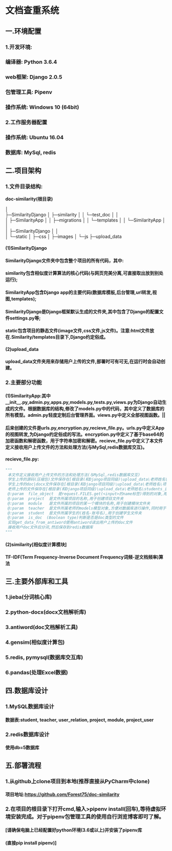 # 文档查重系统

## 一.环境配置

### 1.开发环境: 

### 	编译器:   Python 3.6.4

### 	web框架:   Django 2.0.5

### 	包管理工具:   Pipenv

### 	操作系统:   Windows 10 (64bit)

### 2.工作服务器配置

### 	操作系统:   Ubuntu 16.04

### 	数据库:   MySql, redis

## 二.项目架构

### 1.文件目录结构:

**doc-similarity(根目录)**

│  
├─SimilarityDjango
│  ├─similarity
│  │  └─test_doc
│  │  
│  ├─SimilarityApp
│  │  ├─migrations
│  │  └─templates
│  │         └─SimilarityApp
│  │  
│  ├─SimilarityDjango
│  │  
│  └─static
│      ├─css
│      ├─images
│      └─js
├─upload_data

#### (1)SimilarityDjango

#### 	SimilarityDjango文件夹中包含整个项目的所有代码，其中:

#### 		similarity包含相似度计算算法的核心代码(与网页完美分离,可直接取出放到别处		   运行);

#### 		SimilarityApp包含Django app的主要代码(数据库模板,后台管理,url转发,视图,templates);

#### 		SimilarityDjango是Django框架默认生成的文件夹,其中包含了Django的配置文件settings.py等;

#### 		static包含项目的静态文件(image文件,css文件,js文件)。注意:html文件放在.Similarity/templates目录下,Django约定俗成。

#### (2)upload_data

#### 	upload_data文件夹用来存储用户上传的文件,部署时可有可无,在运行时会自动创建。

### 2.主要部分功能

#### (1)SimilarityApp:其中__init__.py,admin.py,apps.py,models.py,tests.py,views.py为Django自动生成的文件。根据数据库的结构,修改了models.py中的代码，其中定义了数据库的所有模型。admin.py轻度定制后台管理界面。views.py中定义全部视图函数。||

#### 后来创建的文件是urls.py,encryption.py,recieve_file.py。urls.py中定义App的视图转发,为Django约定俗成的写法。encryption.py中定义了基于base64的加密函数和解密函数，用于字符串加密和解密。recieve_file.py中定义了本文件定义接收用户上传文件的方法和处理方法(与MySql,redis数据库交互)。

#### recieve_file.py:

```python
"""
 本文件定义接收用户上传文件的方法和处理方法(与MySql,redis数据库交互)
 学生上传的源码(压缩包)文件保存在[根目录(和Django项目同级)\upload_data\老师姓名\项目名称\模块名称\学生名称(姓名-账号名)\extends\]路径下
 学生上传的doc|docx文件保存在[根目录(和Django项目同级)\upload_data\老师姓名\项目名称\模块名称\学生名称\docs]路径下
 老师上传的文件保存在[根目录(和Django项目同级)\upload_data\老师姓名\students_info\]路径下(老师上传的是学生名单文件(Excel格式))
 @:param  file_object  是request.FILES.get(<input>的name标签)得到的对象,用于获取文件名字和文件数据流
 @:param  project  是文件所属项目的名称,用于创建项目文件夹
 @:param  module   是文件所属的项目的某一个模块的名称,用于创建模块文件夹
 @:param  teacher  是文件所属老师的models模型对象,方便对数据库进行操作,同时用于创建老师的文件夹
 @:param  student  是文件所属学生的(姓名-账号名),用于创建学生文件夹
 @:param  is_doc  (Boolean type)判断是否是doc类型的文件
 实现get_data_from_antiword使用antiword读出用户上传的doc文件
 接收用户doc文件后分词,然后保存到redis数据库
"""
```

#### (2)similarity[相似度计算模块]

####          TF-IDF(Term Frequency-Inverse Document Frequency词频-逆文档频率)算法

#### 

## 三.主要外部库和工具

### 1.jieba(分词核心库)

### 2.python-docx(docx文档解析库)

### 3.antiword(doc文档解析工具)

### 4.gensim(相似度计算包)

### 5.redis, pymysql(数据库交互库)

### 6.pandas(处理Excel数据)

## 四.数据库设计

### 1.MySQL数据库设计

#### 数据表:student, teacher, user_relation, project, module, project_user

### 2.redis数据库设计

#### 使用db=5数据库

## 五.部署流程

### 1.从github上clone项目到本地(推荐直接从PyCharm中clone)

#### 项目地址:https://github.com/Forest75/doc-similarity

### 2.在项目的根目录下打开cmd,输入>pipenv install(回车),等待虚拟环境安装完成。对于pipenv包管理工具的使用自行浏览博客即可了解。

####      [请确保电脑上已经配置好python环境(3.6或以上)并安装了pipenv库

####       (直接pip install pipenv)]